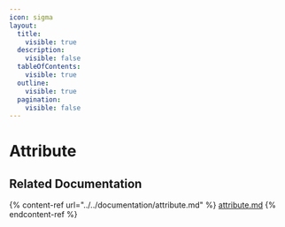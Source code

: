```yaml
---
icon: sigma
layout:
  title:
    visible: true
  description:
    visible: false
  tableOfContents:
    visible: true
  outline:
    visible: true
  pagination:
    visible: false
---
```


# Attribute

## **Related Documentation**

{% content-ref url="../../documentation/attribute.md" %}
[attribute.md](../../documentation/attribute.md)
{% endcontent-ref %}





